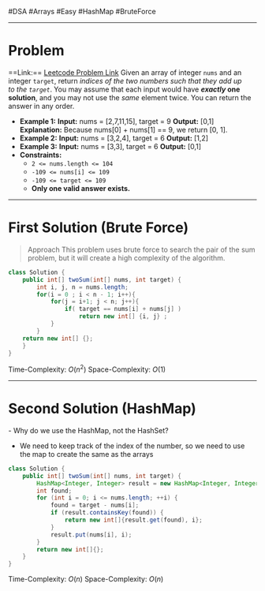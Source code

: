 #DSA #Arrays #Easy #HashMap #BruteForce 
___
# Problem
==Link:== [Leetcode Problem Link](https://leetcode.com/problems/two-sum/description/?envType=problem-list-v2&envId=array)
Given an array of integer `nums` and an integer `target`, return _indices of the two numbers such that they add up to the `target`_.
You may assume that each input would have **_exactly_ one solution**, and you may not use the _same_ element twice.
You can return the answer in any order.
- **Example 1:**
**Input:** nums = [2,7,11,15], target = 9
**Output:** [0,1]
**Explanation:** Because nums[0] + nums[1] == 9, we return [0, 1].
- **Example 2:**
**Input:** nums = [3,2,4], target = 6
**Output:** [1,2]
- **Example 3:** 
**Input:** nums = [3,3], target = 6
**Output:** [0,1]
- **Constraints:**
	- `2 <= nums.length <= 104`
	- `-109 <= nums[i] <= 109`
	- `-109 <= target <= 109`
	- **Only one valid answer exists.**
___
# First Solution (Brute Force)
> Approach
> This problem uses brute force to search the pair of the sum problem, but it will create a high complexity of the algorithm.
```java
class Solution {
    public int[] twoSum(int[] nums, int target) {
        int i, j, n = nums.length;
        for(i = 0 ; i < n - 1; i++){
            for(j = i+1; j < n; j++){
                if( target == nums[i] + nums[j] ) 
	                return new int[] {i, j} ;
            }
        }
    return new int[] {};    
    }
}
```

Time-Complexity: $O(n^2)$
Space-Complexity: $O(1)$

___
# Second Solution (HashMap)
\- Why do we use the HashMap, not the HashSet?
- We need to keep track of the index of the number, so we need to use the map to create the same as the arrays
```Java
class Solution {
    public int[] twoSum(int[] nums, int target) {
        HashMap<Integer, Integer> result = new HashMap<Integer, Integer>();
        int found;
        for (int i = 0; i <= nums.length; ++i) {
            found = target - nums[i];
            if (result.containsKey(found)) {
                return new int[]{result.get(found), i};
            }
            result.put(nums[i], i);
        }
        return new int[]{};
    }
}
```
Time-Complexity: $O(n)$
Space-Complexity: $O(n)$
